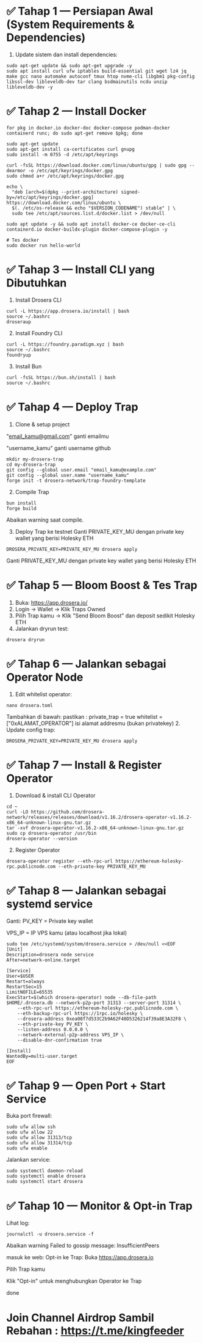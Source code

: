 # ✅ Tahap 1 — Persiapan Awal (System Requirements & Dependencies)
1. Update sistem dan install dependencies:
```
sudo apt-get update && sudo apt-get upgrade -y
sudo apt install curl ufw iptables build-essential git wget lz4 jq make gcc nano automake autoconf tmux htop nvme-cli libgbm1 pkg-config libssl-dev libleveldb-dev tar clang bsdmainutils ncdu unzip libleveldb-dev -y
```
# ✅ Tahap 2 — Install Docker
```
for pkg in docker.io docker-doc docker-compose podman-docker containerd runc; do sudo apt-get remove $pkg; done

sudo apt-get update
sudo apt-get install ca-certificates curl gnupg
sudo install -m 0755 -d /etc/apt/keyrings

curl -fsSL https://download.docker.com/linux/ubuntu/gpg | sudo gpg --dearmor -o /etc/apt/keyrings/docker.gpg
sudo chmod a+r /etc/apt/keyrings/docker.gpg

echo \
  "deb [arch=$(dpkg --print-architecture) signed-by=/etc/apt/keyrings/docker.gpg] https://download.docker.com/linux/ubuntu \
  $(. /etc/os-release && echo "$VERSION_CODENAME") stable" | \
  sudo tee /etc/apt/sources.list.d/docker.list > /dev/null

sudo apt update -y && sudo apt install docker-ce docker-ce-cli containerd.io docker-buildx-plugin docker-compose-plugin -y

# Tes docker
sudo docker run hello-world
```
# ✅ Tahap 3 — Install CLI yang Dibutuhkan
1. Install Drosera CLI
```
curl -L https://app.drosera.io/install | bash
source ~/.bashrc
droseraup
```
2. Install Foundry CLI
```
curl -L https://foundry.paradigm.xyz | bash
source ~/.bashrc
foundryup
```
3. Install Bun
```
curl -fsSL https://bun.sh/install | bash
source ~/.bashrc
```
# ✅ Tahap 4 — Deploy Trap
1. Clone & setup project

"email_kamu@gmail.com" ganti emailmu

"username_kamu" ganti username github
```
mkdir my-drosera-trap
cd my-drosera-trap
git config --global user.email "email_kamu@example.com"
git config --global user.name "username_kamu"
forge init -t drosera-network/trap-foundry-template
```
2. Compile Trap
```
bun install
forge build
```
Abaikan warning saat compile.

3. Deploy Trap ke testnet
Ganti PRIVATE_KEY_MU dengan private key wallet yang berisi Holesky ETH
```
DROSERA_PRIVATE_KEY=PRIVATE_KEY_MU drosera apply
```
Ganti PRIVATE_KEY_MU dengan private key wallet yang berisi Holesky ETH

# ✅ Tahap 5 — Bloom Boost & Tes Trap
1. Buka: https://app.drosera.io/
2. Login → Wallet → Klik Traps Owned
3. Pilih Trap kamu → Klik "Send Bloom Boost" dan deposit sedikit Holesky ETH
4. Jalankan dryrun test:
```
drosera dryrun
```
# ✅ Tahap 6 — Jalankan sebagai Operator Node
1. Edit whitelist operator:
```
nano drosera.toml
```
Tambahkan di bawah:
pastikan :
private_trap = true
whitelist = ["0xALAMAT_OPERATOR"] isi alamat addresmu (bukan privatekey)
2. Update config trap:
```
DROSERA_PRIVATE_KEY=PRIVATE_KEY_MU drosera apply
```
# ✅ Tahap 7 — Install & Register Operator
1. Download & install CLI Operator
```
cd ~
curl -LO https://github.com/drosera-network/releases/releases/download/v1.16.2/drosera-operator-v1.16.2-x86_64-unknown-linux-gnu.tar.gz
tar -xvf drosera-operator-v1.16.2-x86_64-unknown-linux-gnu.tar.gz
sudo cp drosera-operator /usr/bin
drosera-operator --version
```
2. Register Operator
```
drosera-operator register --eth-rpc-url https://ethereum-holesky-rpc.publicnode.com --eth-private-key PRIVATE_KEY_MU
```
# ✅ Tahap 8 — Jalankan sebagai systemd service
Ganti:
PV_KEY = Private key wallet

VPS_IP = IP VPS kamu (atau localhost jika lokal)
```
sudo tee /etc/systemd/system/drosera.service > /dev/null <<EOF
[Unit]
Description=drosera node service
After=network-online.target

[Service]
User=$USER
Restart=always
RestartSec=15
LimitNOFILE=65535
ExecStart=$(which drosera-operator) node --db-file-path $HOME/.drosera.db --network-p2p-port 31313 --server-port 31314 \
    --eth-rpc-url https://ethereum-holesky-rpc.publicnode.com \
    --eth-backup-rpc-url https://1rpc.io/holesky \
    --drosera-address 0xea08f7d533C2b9A62F40D5326214f39a8E3A32F8 \
    --eth-private-key PV_KEY \
    --listen-address 0.0.0.0 \
    --network-external-p2p-address VPS_IP \
    --disable-dnr-confirmation true

[Install]
WantedBy=multi-user.target
EOF
```
# ✅ Tahap 9 — Open Port + Start Service
Buka port firewall:
```
sudo ufw allow ssh
sudo ufw allow 22
sudo ufw allow 31313/tcp
sudo ufw allow 31314/tcp
sudo ufw enable
```
Jalankan service:
```
sudo systemctl daemon-reload
sudo systemctl enable drosera
sudo systemctl start drosera
```
# ✅ Tahap 10 — Monitor & Opt-in Trap
Lihat log:
```
journalctl -u drosera.service -f
```
Abaikan warning Failed to gossip message: InsufficientPeers

masuk ke web:
Opt-in ke Trap:
Buka https://app.drosera.io

Pilih Trap kamu

Klik "Opt-in" untuk menghubungkan Operator ke Trap

done 

# Join Channel Airdrop Sambil Rebahan : https://t.me/kingfeeder
